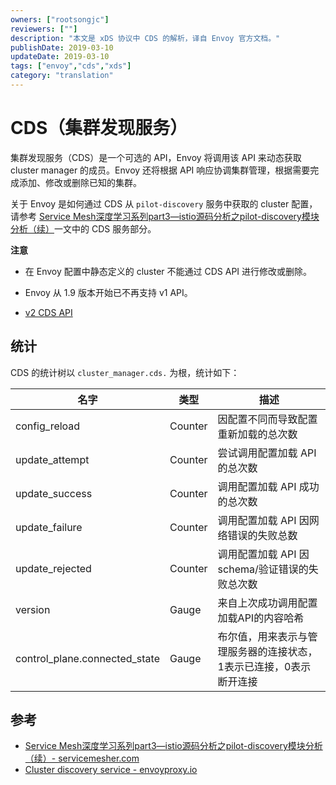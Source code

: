 ```yaml
---
owners: ["rootsongjc"]
reviewers: [""]
description: "本文是 xDS 协议中 CDS 的解析，译自 Envoy 官方文档。"
publishDate: 2019-03-10
updateDate: 2019-03-10
tags: ["envoy","cds","xds"]
category: "translation"
---
```


# CDS（集群发现服务）

集群发现服务（CDS）是一个可选的 API，Envoy 将调用该 API 来动态获取 cluster manager 的成员。Envoy 还将根据 API 响应协调集群管理，根据需要完成添加、修改或删除已知的集群。

关于 Envoy 是如何通过 CDS 从 `pilot-discovery` 服务中获取的 cluster 配置，请参考 [Service Mesh深度学习系列part3—istio源码分析之pilot-discovery模块分析（续）](http://www.servicemesher.com/blog/istio-service-mesh-source-code-pilot-discovery-module-deepin-part2)一文中的 CDS 服务部分。

**注意**

- 在 Envoy 配置中静态定义的 cluster 不能通过 CDS API 进行修改或删除。

- Envoy 从 1.9 版本开始已不再支持 v1 API。

- [v2 CDS API](https://www.envoyproxy.io/docs/envoy/latest/configuration/overview/v2_overview#v2-grpc-streaming-endpoints)

## 统计

CDS 的统计树以 `cluster_manager.cds.` 为根，统计如下：

| 名字                          | 类型    | 描述                                                         |
| ----------------------------- | ------- | ------------------------------------------------------------ |
| config_reload                 | Counter | 因配置不同而导致配置重新加载的总次数                         |
| update_attempt                | Counter | 尝试调用配置加载 API 的总次数                                |
| update_success                | Counter | 调用配置加载 API 成功的总次数                                |
| update_failure                | Counter | 调用配置加载 API 因网络错误的失败总数                        |
| update_rejected               | Counter | 调用配置加载 API 因 schema/验证错误的失败总次数              |
| version                       | Gauge   | 来自上次成功调用配置加载API的内容哈希                        |
| control_plane.connected_state | Gauge   | 布尔值，用来表示与管理服务器的连接状态，1表示已连接，0表示断开连接 |

## 参考

- [Service Mesh深度学习系列part3—istio源码分析之pilot-discovery模块分析（续）- servicemesher.com](http://www.servicemesher.com/blog/istio-service-mesh-source-code-pilot-discovery-module-deepin-part2)
- [Cluster discovery service - envoyproxy.io](https://www.envoyproxy.io/docs/envoy/latest/configuration/cluster_manager/cds)